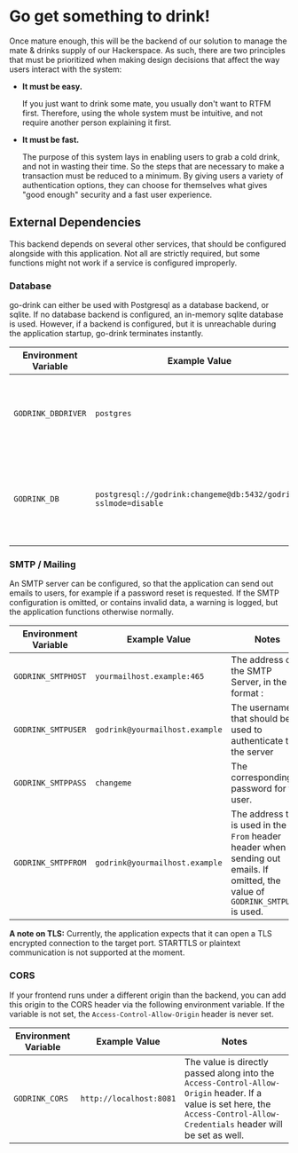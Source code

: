 # Go get something to drink!

Once mature enough, this will be the backend of our solution to manage the mate & drinks supply of our Hackerspace. As 
such, there are two principles that must be prioritized when making design decisions that affect the way users 
interact with the system:

 * **It must be easy.**
    
    If you just want to drink some mate, you usually don't want to RTFM first. Therefore, using the whole system must be 
    intuitive, and not require another person explaining it first. 

 * **It must be fast.**

    The purpose of this system lays in enabling users to grab a cold drink, and not in wasting their time. So the steps 
    that are necessary to make a transaction must be reduced to a minimum. By giving users a variety of authentication 
    options, they can choose for themselves what gives "good enough" security and a fast user experience. 

## External Dependencies
This backend depends on several other services, that should be configured alongside with this application. Not all are 
strictly required, but some functions might not work if a service is configured improperly. 

### Database
go-drink can either be used with Postgresql as a database backend, or sqlite. If no database backend is configured, an 
in-memory sqlite database is used. However, if a backend is configured, but it is unreachable during the application 
startup, go-drink terminates instantly.

| Environment Variable | Example Value                                                   | Notes                                                              |
|----------------------|-----------------------------------------------------------------|--------------------------------------------------------------------|
| `GODRINK_DBDRIVER`   | `postgres`                                                      | The database backend to use. May either be `postgres` or `sqlite`. | 
| `GODRINK_DB`         | `postgresql://godrink:changeme@db:5432/godrink?sslmode=disable` | A connection string describing of the database can be reached      | 

### SMTP / Mailing
An SMTP server can be configured, so that the application can send out emails to users, for example if a password reset 
is requested. If the SMTP configuration is omitted, or contains invalid data, a warning is logged, but the application 
functions otherwise normally.

| Environment Variable | Example Value                  | Notes                                                                                                                              |
|----------------------|--------------------------------|------------------------------------------------------------------------------------------------------------------------------------|
| `GODRINK_SMTPHOST`   | `yourmailhost.example:465`     | The address of the SMTP Server, in the format <host>:<port>                                                                        |
| `GODRINK_SMTPUSER`   | `godrink@yourmailhost.example` | The username that should be used to authenticate to the server                                                                     |
| `GODRINK_SMTPPASS`   | `changeme`                     | The corresponding password for the user.                                                                                           |
| `GODRINK_SMTPFROM`   | `godrink@yourmailhost.example` | The address that is used in the `From` header header when sending out emails. If omitted, the value of `GODRINK_SMTPUSER` is used. |

**A note on TLS:** Currently, the application expects that it can open a TLS encrypted connection to the target port. 
STARTTLS or plaintext communication is not supported at the moment. 

### CORS

If your frontend runs under a different origin than the backend, you can add this origin to the CORS header via the 
following environment variable. If the variable is not set, the `Access-Control-Allow-Origin` header is never set. 

| Environment Variable | Example Value           | Notes                                                                                                                                                                        |
|----------------------|-------------------------|------------------------------------------------------------------------------------------------------------------------------------------------------------------------------|
| `GODRINK_CORS`       | `http://localhost:8081` | The value is directly passed along into the `Access-Control-Allow-Origin` header. If a value is set here, the `Access-Control-Allow-Credentials` header will be set as well. | 
